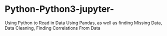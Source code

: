 # Python-Python3-jupyter-
Using Python to Read in Data Using Pandas, as well as finding Missing Data, Data Cleaning, Finding Correlations From Data
